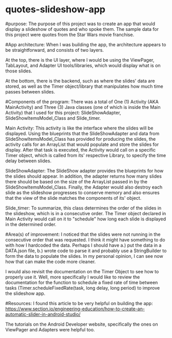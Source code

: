 # quotes-slideshow-app

#purpose: 
The purpose of this project was to create an app that would display a slideshow of
quotes and who spoke them.  The sample data for this project were quotes from the Star Wars movie
franchise.

#App architecture: 
When I was building the app, the architecture appears to be straightforward, and
consists of two layers. 

At the top, there is the UI layer, where I would be using the ViewPager, TabLayout, and Adapter UI
tools/libraries, which would display what is on those slides. 

At the bottom, there is the backend, such as where the slides' data are stored, as well as
the Timer object/library that manipulates how much time passes between slides.

#Components of the program:
There was a total of One (1) Activity (AKA MainActivity) and Three (3) Java 
classes (one of which is inside the Main Activity) that I used for this project:
SlideShowAdapter, SlideShowItemsModel_Class and Slide_timer.

Main Activity:
This activity is like the interface where the slides will be displayed. Using the blueprints that the 
SlideShowAdapter and data from SlideShowItemsModel_Class has  provided for producing the slides, 
the activity calls for an ArrayList that would populate and store the slides for display. 
After that task is executed, the Activity would call on a specific Timer object, which is called 
from its' respective Library, to specify the time delay between slides.

SlideShowAdapter:
The SlideShow adapter provides the blueprints for how the slides should appear.  In addition, 
the adapter returns how many slides there should be based on the size of the ArrayList passed in 
by the SlideShowItemsModel_Class.  Finally, the Adapter would also destroy each slide as the slideshow 
progresses to conserve memory and also ensures that the view of the slide
matches the components of its' object.

Slide_timer:
To summarize, this class determines the order of the slides in the slideshow, which is in 
a consecutive order. The Timer object declared in Main Activity would call on it to "schedule" how 
long each slide is displayed in the determined order.

#Area(s) of improvement: 
I noticed that the slides were not running in the consecutive order that
was requested. I think it might have something to do with how I hardcoded the data. Perhaps I should
have a.) put the data in a DATA.json file, b.) wrote code to parse it and probably use a 
StringBuilder to form the data to populate the slides.  In my personal opinion, I can see now how
that can make the code more cleaner. 

I would also revisit the documentation on the Timer Object to see how to properly use it.  Well, more
specifically I would like to review the documentation for the function to schedule a fixed rate of 
time between tasks (Timer.scheduleFixedRate(task, long delay, long period) to improve the slideshow
app.

#Resources:
I found this article to be very helpful on building the app:
https://www.section.io/engineering-education/how-to-create-an-automatic-slider-in-android-studio/

The tutorials on the Android Developer website, specifically the ones on ViewPager and Adapters
were helpful too.
